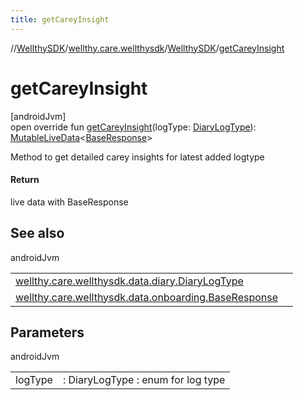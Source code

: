 ```yaml
---
title: getCareyInsight
---
```

//[WellthySDK](../../../index.html)/[wellthy.care.wellthysdk](../index.html)/[WellthySDK](index.html)/[getCareyInsight](get-carey-insight.html)



# getCareyInsight



[androidJvm]\
open override fun [getCareyInsight](get-carey-insight.html)(logType: [DiaryLogType](../../wellthy.care.wellthysdk.data.diary/-diary-log-type/index.html)): [MutableLiveData](https://developer.android.com/reference/kotlin/androidx/lifecycle/MutableLiveData.html)&lt;[BaseResponse](../../wellthy.care.wellthysdk.data.onboarding/-base-response/index.html)&gt;



Method to get detailed carey insights for latest added logtype



#### Return



live data with BaseResponse



## See also


androidJvm

| | |
|---|---|
| [wellthy.care.wellthysdk.data.diary.DiaryLogType](../../wellthy.care.wellthysdk.data.diary/-diary-log-type/index.html) |  |
| [wellthy.care.wellthysdk.data.onboarding.BaseResponse](../../wellthy.care.wellthysdk.data.onboarding/-base-response/index.html) |  |



## Parameters


androidJvm

| | |
|---|---|
| logType | : DiaryLogType : enum for log type |




